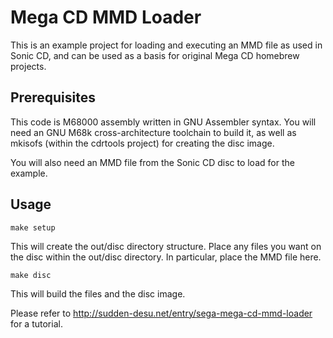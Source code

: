 # Mega CD MMD Loader
This is an example project for loading and executing an MMD file as used in Sonic CD, and can be used as a basis for original Mega CD homebrew projects.

## Prerequisites
This code is M68000 assembly written in GNU Assembler syntax. You will need an GNU M68k cross-architecture toolchain to build it, as well as mkisofs (within the cdrtools project) for creating the disc image.

You will also need an MMD file from the Sonic CD disc to load for the example.

## Usage
    make setup
This will create the out/disc directory structure. Place any files you want on the disc within the out/disc directory. In particular, place the MMD file here.

    make disc
This will build the files and the disc image.

Please refer to http://sudden-desu.net/entry/sega-mega-cd-mmd-loader for a tutorial.
